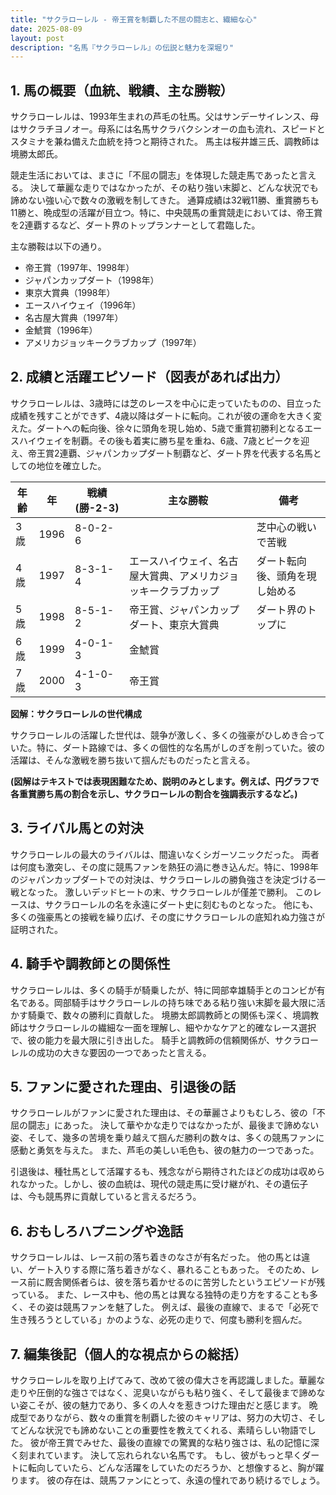 ```yaml
---
title: "サクラローレル - 帝王賞を制覇した不屈の闘志と、繊細な心"
date: 2025-08-09
layout: post
description: "名馬『サクラローレル』の伝説と魅力を深堀り"
---
```


## 1. 馬の概要（血統、戦績、主な勝鞍）

サクラローレルは、1993年生まれの芦毛の牡馬。父はサンデーサイレンス、母はサクラチヨノオー。母系には名馬サクラバクシンオーの血も流れ、スピードとスタミナを兼ね備えた血統を持つと期待された。  馬主は桜井雄三氏、調教師は境勝太郎氏。

競走生活においては、まさに「不屈の闘志」を体現した競走馬であったと言える。  決して華麗な走りではなかったが、その粘り強い末脚と、どんな状況でも諦めない強い心で数々の激戦を制してきた。  通算成績は32戦11勝、重賞勝ちも11勝と、晩成型の活躍が目立つ。特に、中央競馬の重賞競走においては、帝王賞を2連覇するなど、ダート界のトップランナーとして君臨した。

主な勝鞍は以下の通り。

* 帝王賞（1997年、1998年）
* ジャパンカップダート（1998年）
* 東京大賞典（1998年）
* エースハイウェイ（1996年）
* 名古屋大賞典（1997年）
* 金鯱賞（1996年）
* アメリカジョッキークラブカップ（1997年）


## 2. 成績と活躍エピソード（図表があれば出力）

サクラローレルは、3歳時には芝のレースを中心に走っていたものの、目立った成績を残すことができず、4歳以降はダートに転向。これが彼の運命を大きく変えた。ダートへの転向後、徐々に頭角を現し始め、5歳で重賞初勝利となるエースハイウェイを制覇。その後も着実に勝ち星を重ね、6歳、7歳とピークを迎え、帝王賞2連覇、ジャパンカップダート制覇など、ダート界を代表する名馬としての地位を確立した。


| 年齢 | 年 | 戦績 (勝-2-3) | 主な勝鞍 | 備考 |
|---|---|---|---|---|
| 3歳 | 1996 | 8-0-2-6 |  | 芝中心の戦いで苦戦 |
| 4歳 | 1997 | 8-3-1-4 | エースハイウェイ、名古屋大賞典、アメリカジョッキークラブカップ | ダート転向後、頭角を現し始める |
| 5歳 | 1998 | 8-5-1-2 | 帝王賞、ジャパンカップダート、東京大賞典 | ダート界のトップに |
| 6歳 | 1999 | 4-0-1-3 | 金鯱賞 |  |
| 7歳 | 2000 | 4-1-0-3 | 帝王賞 |  |


**図解：サクラローレルの世代構成**

サクラローレルの活躍した世代は、競争が激しく、多くの強豪がひしめき合っていた。特に、ダート路線では、多くの個性的な名馬がしのぎを削っていた。彼の活躍は、そんな激戦を勝ち抜いて掴んだものだったと言える。


**(図解はテキストでは表現困難なため、説明のみとします。例えば、円グラフで各重賞勝ち馬の割合を示し、サクラローレルの割合を強調表示するなど。)**


## 3. ライバル馬との対決

サクラローレルの最大のライバルは、間違いなくシガーソニックだった。  両者は何度も激突し、その度に競馬ファンを熱狂の渦に巻き込んだ。特に、1998年のジャパンカップダートでの対決は、サクラローレルの勝負強さを決定づける一戦となった。  激しいデッドヒートの末、サクラローレルが僅差で勝利。  このレースは、サクラローレルの名を永遠にダート史に刻むものとなった。  他にも、多くの強豪馬との接戦を繰り広げ、その度にサクラローレルの底知れぬ力強さが証明された。


## 4. 騎手や調教師との関係性

サクラローレルは、多くの騎手が騎乗したが、特に岡部幸雄騎手とのコンビが有名である。岡部騎手はサクラローレルの持ち味である粘り強い末脚を最大限に活かす騎乗で、数々の勝利に貢献した。  境勝太郎調教師との関係も深く、境調教師はサクラローレルの繊細な一面を理解し、細やかなケアと的確なレース選択で、彼の能力を最大限に引き出した。  騎手と調教師の信頼関係が、サクラローレルの成功の大きな要因の一つであったと言える。


## 5. ファンに愛された理由、引退後の話

サクラローレルがファンに愛された理由は、その華麗さよりもむしろ、彼の「不屈の闘志」にあった。  決して華やかな走りではなかったが、最後まで諦めない姿、そして、幾多の苦境を乗り越えて掴んだ勝利の数々は、多くの競馬ファンに感動と勇気を与えた。  また、芦毛の美しい毛色も、彼の魅力の一つであった。

引退後は、種牡馬として活躍するも、残念ながら期待されたほどの成功は収められなかった。しかし、彼の血統は、現代の競走馬に受け継がれ、その遺伝子は、今も競馬界に貢献していると言えるだろう。


## 6. おもしろハプニングや逸話

サクラローレルは、レース前の落ち着きのなさが有名だった。  他の馬とは違い、ゲート入りする際に落ち着きがなく、暴れることもあった。  そのため、レース前に厩舎関係者らは、彼を落ち着かせるのに苦労したというエピソードが残っている。  また、レース中も、他の馬とは異なる独特の走り方をすることも多く、その姿は競馬ファンを魅了した。  例えば、最後の直線で、まるで「必死で生き残ろうとしている」かのような、必死の走りで、何度も勝利を掴んだ。


## 7. 編集後記（個人的な視点からの総括）

サクラローレルを取り上げてみて、改めて彼の偉大さを再認識しました。華麗な走りや圧倒的な強さではなく、泥臭いながらも粘り強く、そして最後まで諦めない姿こそが、彼の魅力であり、多くの人々を惹きつけた理由だと感じます。  晩成型でありながら、数々の重賞を制覇した彼のキャリアは、努力の大切さ、そしてどんな状況でも諦めないことの重要性を教えてくれる、素晴らしい物語でした。  彼が帝王賞でみせた、最後の直線での驚異的な粘り強さは、私の記憶に深く刻まれています。  決して忘れられない名馬です。  もし、彼がもっと早くダートに転向していたら、どんな活躍をしていたのだろうか、と想像すると、胸が躍ります。  彼の存在は、競馬ファンにとって、永遠の憧れであり続けるでしょう。
